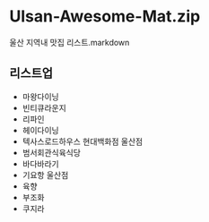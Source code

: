 # Ulsan-Awesome-Mat.zip

울산 지역내 맛집 리스트.markdown

## 리스트업

- 마왕다이닝
- 빈티큐라운지
- 리파인
- 헤이다이닝
- 텍사스로드하우스 현대백화점 울산점
- 범서회관식육식당
- 바다바라기
- 기요항 울산점
- 육향
- 부조화
- 쿠지라
